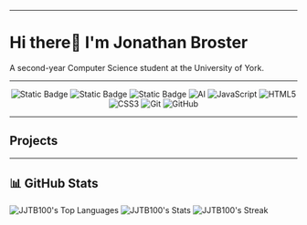 
---
# Hi there👋 I'm Jonathan Broster
<p>
  A second-year Computer Science student at the University of York.
</p>

---
<div align="center">
<img alt="Static Badge" src="https://img.shields.io/badge/Python-3776AB" alt="Python"/>
<img alt="Static Badge" src="https://img.shields.io/badge/Java-Green" alt="Java"/>
<img alt="Static Badge" src="https://img.shields.io/badge/Csharp-420039" alt="C#"/>
<img src="https://img.shields.io/badge/AI-12355B" alt="AI"/>
<img src="https://img.shields.io/badge/JavaScript-F7DF1E" alt="JavaScript"/>
<img src="https://img.shields.io/badge/HTML5-E34F26" alt="HTML5"/>
<img src="https://img.shields.io/badge/CSS3-1572B6" alt="CSS3"/>
<img src="https://img.shields.io/badge/Git-F05032" alt="Git"/>
<img src="https://img.shields.io/badge/GitHub-181717" alt="GitHub"/>
</div>

---
## Projects

---
## 📊 GitHub Stats
![JJTB100's Top Languages](https://github-readme-stats.vercel.app/api/top-langs/?username=JJTB100&theme=vue-dark&show_icons=true&hide_border=true&layout=compact)
![JJTB100's Stats](https://github-readme-stats.vercel.app/api?username=JJTB100&theme=vue-dark&show_icons=true&hide_border=true&count_private=true)
![JJTB100's Streak](https://github-readme-streak-stats.herokuapp.com/?user=JJTB100&theme=vue-dark&hide_border=true)
